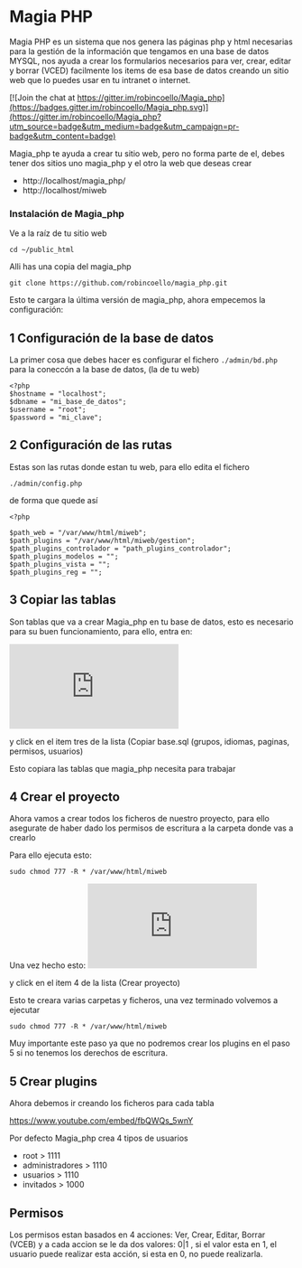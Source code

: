 # Magia PHP

Magia PHP es un sistema que nos genera las páginas php y html necesarias para la gestión de la información que tengamos en una base de datos MYSQL, nos ayuda a crear los formularios necesarios para ver, crear, editar y borrar (VCED) facilmente los items de esa base de datos creando un sitio web que lo puedes usar en tu intranet o internet.

[![Join the chat at https://gitter.im/robincoello/Magia_php](https://badges.gitter.im/robincoello/Magia_php.svg)](https://gitter.im/robincoello/Magia_php?utm_source=badge&utm_medium=badge&utm_campaign=pr-badge&utm_content=badge)

Magia_php te ayuda a crear tu sitio web, pero no forma  parte de el, debes tener dos sitios uno magia_php y el otro la web que deseas crear

* http://localhost/magia_php/ 
* http://localhost/miweb

### Instalación de Magia_php
Ve a la raíz de tu sitio web

`
cd ~/public_html
`

Alli has una copia del magia_php 


`
git clone https://github.com/robincoello/magia_php.git
`

Esto te cargara la última versión de magia_php, ahora empecemos la configuración:


## 1 Configuración de la base de datos
La primer cosa que debes hacer es configurar el fichero `./admin/bd.php` para la coneccón a la base de datos, (la de tu web)

```
<?php  
$hostname = "localhost"; 
$dbname = "mi_base_de_datos"; 
$username = "root"; 
$password = "mi_clave"; 
```


## 2 Configuración de las rutas

Estas son las rutas donde estan tu web,  para ello edita el fichero

``` ./admin/config.php ```

de forma que quede así

```
<?php

$path_web = "/var/www/html/miweb";
$path_plugins = "/var/www/html/miweb/gestion";
$path_plugins_controlador = "path_plugins_controlador";
$path_plugins_modelos = "";
$path_plugins_vista = "";
$path_plugins_reg = "";

```

## 3 Copiar las tablas

Son tablas que va a crear Magia_php en tu base de datos, esto es necesario para su buen funcionamiento, para ello, entra en:

[![http://localhost/magia_php/index.php](http://localhost/magia_php/index.php)](http://localhost/magia_php/index.php)

y click en el item tres de la lista (Copiar base.sql (grupos, idiomas, paginas, permisos, usuarios)

Esto copiara las tablas que magia_php necesita para trabajar


## 4 Crear el proyecto

Ahora vamos a crear todos los ficheros de nuestro proyecto, para ello asegurate de haber dado los permisos de  escritura a la 
carpeta donde vas a crearlo

Para ello ejecuta esto: 
```
sudo chmod 777 -R * /var/www/html/miweb
```
Una vez hecho esto: 
[![Entra en http://localhost/magia_php/index.php](http://localhost/magia_php/index.php)](http://localhost/magia_php/index.php)

y click en el item 4 de la lista (Crear proyecto)

Esto te creara varias carpetas y ficheros,  una vez terminado volvemos a ejecutar 

```
sudo chmod 777 -R * /var/www/html/miweb
```
Muy importante este paso ya que no podremos crear los plugins en el paso 5 si no tenemos los derechos de escritura.

## 5 Crear plugins

Ahora debemos ir creando los ficheros para cada tabla

https://www.youtube.com/embed/fbQWQs_5wnY


Por defecto Magia_php crea 4 tipos de usuarios
* root > 1111 
* administradores > 1110
* usuarios > 1110
* invitados > 1000

## Permisos 
Los permisos estan basados en 4 acciones: Ver, Crear, Editar, Borrar (VCEB) y a cada 
accion se le da dos valores: 0|1 , si el valor esta en 1, el usuario puede realizar 
esta acción, si esta en 0, no puede realizarla.

























